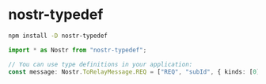 # nostr-typedef

```sh
npm install -D nostr-typedef
```

```ts
import * as Nostr from "nostr-typedef";

// You can use type definitions in your application:
const message: Nostr.ToRelayMessage.REQ = ["REQ", "subId", { kinds: [0] }];
```
